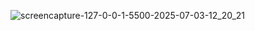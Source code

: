 ![screencapture-127-0-0-1-5500-2025-07-03-12_20_21](https://github.com/user-attachments/assets/bb1c1075-6033-434e-a975-d6aeb986893b)
